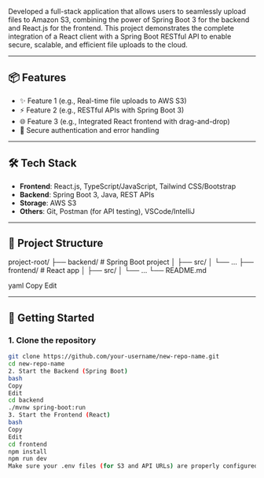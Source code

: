 Developed a full-stack application that allows users to seamlessly upload files to Amazon S3, combining the power of Spring Boot 3 for the backend and React.js for the frontend. This project demonstrates the complete integration of a React client with a Spring Boot RESTful API to enable secure, scalable, and efficient file uploads to the cloud.

---

## 📦 Features

- ✨ Feature 1 (e.g., Real-time file uploads to AWS S3)
- ⚡ Feature 2 (e.g., RESTful APIs with Spring Boot 3)
- 🌐 Feature 3 (e.g., Integrated React frontend with drag-and-drop)
- 🔐 Secure authentication and error handling

---

## 🛠️ Tech Stack

- **Frontend**: React.js, TypeScript/JavaScript, Tailwind CSS/Bootstrap
- **Backend**: Spring Boot 3, Java, REST APIs
- **Storage**: AWS S3
- **Others**: Git, Postman (for API testing), VSCode/IntelliJ

---

## 📂 Project Structure

project-root/
├── backend/ # Spring Boot project
│ ├── src/
│ └── ...
├── frontend/ # React app
│ ├── src/
│ └── ...
└── README.md

yaml
Copy
Edit

---

## 🚀 Getting Started

### 1. Clone the repository

```bash
git clone https://github.com/your-username/new-repo-name.git
cd new-repo-name
2. Start the Backend (Spring Boot)
bash
Copy
Edit
cd backend
./mvnw spring-boot:run
3. Start the Frontend (React)
bash
Copy
Edit
cd frontend
npm install
npm run dev
Make sure your .env files (for S3 and API URLs) are properly configured.

